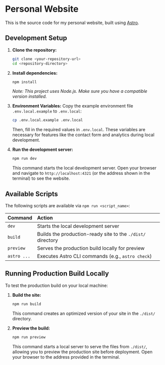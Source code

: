 # Personal Website

This is the source code for my personal website, built using [Astro](https://astro.build/).

## Development Setup

1.  **Clone the repository:**

    ```bash
    git clone <your-repository-url>
    cd <repository-directory>
    ```

2.  **Install dependencies:**

    ```bash
    npm install
    ```

    _Note: This project uses Node.js. Make sure you have a compatible version installed._

3.  **Environment Variables:**
    Copy the example environment file `.env.local.example` to `.env.local`:

    ```bash
    cp .env.local.example .env.local
    ```

    Then, fill in the required values in `.env.local`. These variables are necessary for features like the contact form and analytics during local development.

4.  **Run the development server:**
    ```bash
    npm run dev
    ```
    This command starts the local development server. Open your browser and navigate to `http://localhost:4321` (or the address shown in the terminal) to see the website.

## Available Scripts

The following scripts are available via `npm run <script_name>`:

| Command     | Action                                                      |
| :---------- | :---------------------------------------------------------- |
| `dev`       | Starts the local development server                         |
| `build`     | Builds the production-ready site to the `./dist/` directory |
| `preview`   | Serves the production build locally for preview             |
| `astro ...` | Executes Astro CLI commands (e.g., `astro check`)           |

## Running Production Build Locally

To test the production build on your local machine:

1.  **Build the site:**

    ```bash
    npm run build
    ```

    This command creates an optimized version of your site in the `./dist/` directory.

2.  **Preview the build:**
    ```bash
    npm run preview
    ```
    This command starts a local server to serve the files from `./dist/`, allowing you to preview the production site before deployment. Open your browser to the address provided in the terminal.
